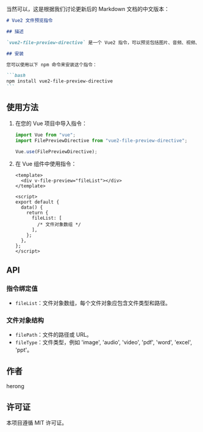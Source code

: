 当然可以，这是根据我们讨论更新后的 Markdown 文档的中文版本：

````markdown
# Vue2 文件预览指令

## 描述

`vue2-file-preview-directive` 是一个 Vue2 指令，可以预览包括图片、音频、视频、PDF、Word、Excel 和 PowerPoint 等多种文件格式。

## 安装

您可以使用以下 npm 命令来安装这个指令：

```bash
npm install vue2-file-preview-directive
```
````

## 使用方法

1. 在您的 Vue 项目中导入指令：

   ```javascript
   import Vue from "vue";
   import FilePreviewDirective from "vue2-file-preview-directive";

   Vue.use(FilePreviewDirective);
   ```

2. 在 Vue 组件中使用指令：

   ```vue
   <template>
     <div v-file-preview="fileList"></div>
   </template>

   <script>
   export default {
     data() {
       return {
         fileList: [
           /* 文件对象数组 */
         ],
       };
     },
   };
   </script>
   ```

## API

### 指令绑定值

- `fileList`：文件对象数组，每个文件对象应包含文件类型和路径。

### 文件对象结构

- `filePath`：文件的路径或 URL。
- `fileType`：文件类型，例如 'image', 'audio', 'video', 'pdf', 'word', 'excel', 'ppt'。

## 作者

herong

## 许可证

本项目遵循 MIT 许可证。
